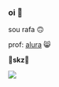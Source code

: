 ### oi 🦊

 sou rafa 🙃
 
 prof: [alura](https://www.alura.com.br) 😸

🩷**skz**🩷

![](https://media1.tenor.com/m/UQ--3-ZFvmYAAAAC/bunbunracha-bunbunracha-lee-know.gif)
